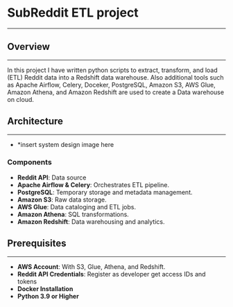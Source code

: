 # SubReddit ETL project
------------

## Overview
-----------

In this project I have written python scripts to extract, transform, and load (ETL) Reddit data into a Redshift data warehouse. Also additional tools such as Apache Airflow, Celery, Doceker, PostgreSQL, Amazon S3, AWS Glue, Amazon Athena, and Amazon Redshift are used to create a Data warehouse on cloud.

## Architecture
-------------
- *insert system design image here

### Components

- **Reddit API**: Data source
- **Apache Airflow & Celery**: Orchestrates ETL pipeline.
- **PostgreSQL**: Temporary storage and metadata management.
- **Amazon S3**: Raw data storage.
- **AWS Glue**: Data cataloging and ETL jobs.
- **Amazon Athena**: SQL transformations.
- **Amazon Redshift**: Data warehousing and analytics.

## Prerequisites
-------------

- **AWS Account**: With S3, Glue, Athena, and Redshift.
- **Reddit API Credentials**: Register as developer get access IDs and tokens
- **Docker Installation**
- **Python 3.9 or Higher**

